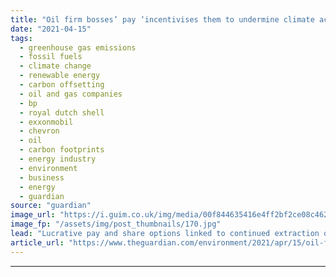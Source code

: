```yaml
---
title: "Oil firm bosses’ pay ‘incentivises them to undermine climate action’"
date: "2021-04-15"
tags: 
  - greenhouse gas emissions
  - fossil fuels
  - climate change
  - renewable energy
  - carbon offsetting
  - oil and gas companies
  - bp
  - royal dutch shell
  - exxonmobil
  - chevron
  - oil
  - carbon footprints
  - energy industry
  - environment
  - business
  - energy
  - guardian
source: "guardian"
image_url: "https://i.guim.co.uk/img/media/00f844635416e4ff2bf2ce08c4627d98223ef01f/0_97_3000_1800/master/3000.jpg?width=460&quality=85&auto=format&fit=max&s=1b2c412150b5dba3f6908c64aac106dc"
image_fp: "/assets/img/post_thumbnails/170.jpg"
lead: "Lucrative pay and share options linked to continued extraction of fossil fuels by ExxonMobil, Chevron, Shell and BPLucrative pay and share options have created an incentive for oil company executives to resist climate action, according to a study tha..."
article_url: "https://www.theguardian.com/environment/2021/apr/15/oil-firm-ceos-pay-is-an-incentive-to-resist-climate-action-study-finds"
---
```


---
